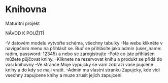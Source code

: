 # Knihovna
 Maturitni projekt

 NÁVOD K POUŽITÍ

-V datovém modelu vytvořte schéma, všechny tabulky
-Na webu klikněte v navigačním menu na přihlásit se. Buď se přihlásíte jako admin (user_name: radim, password: 12345) a nebo se zaregistrujte
-Poté co jste přihlášen můžete půjčovat knihy.
-Kliknete na rezervovat knihu a produkt se přidá do vasi knihovny
-Ve strance Moje vypujcky se vam zobrazi vase pujcene knihy a do kdy se maji vratit.
-Admin ma vlastni stranku Zapujcky, kde vidi vsechny zapujcene knihy a muze zrusit jejich zapujceni 
